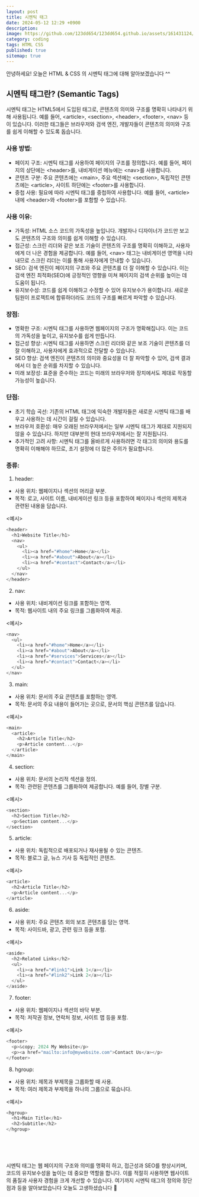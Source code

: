 ```yaml
---
layout: post
title: 시멘틱 태그
date: 2024-05-12 12:29 +0900
description: 
image: https://github.com/123dd654/123dd654.github.io/assets/161431124/c0d2c6f6-030e-48d8-a796-c1ff3a31b675
category: coding
tags: HTML CSS
published: true
sitemap: true
---
```


안녕하세요!
오늘은 HTML & CSS 의 시멘틱 태그에 대해 알아보겠습니다 ^^

## 시멘틱 태그란? (Semantic Tags)
시멘틱 태그는 HTML5에서 도입된 태그로, 콘텐츠의 의미와 구조를 명확히 나타내기 위해 사용됩니다.
예를 들어, <article\>, <section\>, <header\>, <footer\>, <nav\> 등이 있습니다.
이러한 태그들은 브라우저와 검색 엔진, 개발자들이 콘텐츠의 의미와 구조를 쉽게 이해할 수 있도록 돕습니다.

### 사용 방법:

* 페이지 구조: 시멘틱 태그를 사용하여 페이지의 구조를 정의합니다. 예를 들어, 페이지의 상단에는 <header\>를, 내비게이션 메뉴에는 <nav\>를 사용합니다.
* 콘텐츠 구분: 주요 콘텐츠에는 <main\>, 주요 섹션에는 <section\>, 독립적인 콘텐츠에는 <article\>, 사이트 하단에는 <footer\>를 사용합니다.
* 중첩 사용: 필요에 따라 시멘틱 태그를 중첩하여 사용합니다. 예를 들어, <article\> 내에 <header\>와 <footer\>를 포함할 수 있습니다.

### 사용 이유:

* 가독성: HTML 소스 코드의 가독성을 높입니다. 개발자나 디자이너가 코드만 보고도 콘텐츠의 구조와 의미를 쉽게 이해할 수 있습니다.
* 접근성: 스크린 리더와 같은 보조 기술이 콘텐츠의 구조를 명확히 이해하고, 사용자에게 더 나은 경험을 제공합니다. 예를 들어, <nav\> 태그는 내비게이션 영역을 나타내므로 스크린 리더는 이를 통해 사용자에게 안내할 수 있습니다.
* SEO: 검색 엔진이 페이지의 구조와 주요 콘텐츠를 더 잘 이해할 수 있습니다. 이는 검색 엔진 최적화(SEO)에 긍정적인 영향을 미쳐 페이지의 검색 순위를 높이는 데 도움이 됩니다.
* 유지보수성: 코드를 쉽게 이해하고 수정할 수 있어 유지보수가 용이합니다. 새로운 팀원이 프로젝트에 합류하더라도 코드의 구조를 빠르게 파악할 수 있습니다.

### 장점:

* 명확한 구조: 시멘틱 태그를 사용하면 웹페이지의 구조가 명확해집니다. 이는 코드의 가독성을 높이고, 유지보수를 쉽게 만듭니다.
* 접근성 향상: 시멘틱 태그를 사용하면 스크린 리더와 같은 보조 기술이 콘텐츠를 더 잘 이해하고, 사용자에게 효과적으로 전달할 수 있습니다.
* SEO 향상: 검색 엔진이 콘텐츠의 의미와 중요성을 더 잘 파악할 수 있어, 검색 결과에서 더 높은 순위를 차지할 수 있습니다.
* 미래 보장성: 표준을 준수하는 코드는 미래의 브라우저와 장치에서도 제대로 작동할 가능성이 높습니다.

### 단점:

* 초기 학습 곡선: 기존의 HTML 태그에 익숙한 개발자들은 새로운 시멘틱 태그를 배우고 사용하는 데 시간이 걸릴 수 있습니다.
* 브라우저 호환성: 매우 오래된 브라우저에서는 일부 시멘틱 태그가 제대로 지원되지 않을 수 있습니다. 하지만 대부분의 현대 브라우저에서는 잘 지원됩니다.
* 추가적인 고려 사항: 시멘틱 태그를 올바르게 사용하려면 각 태그의 의미와 용도를 명확히 이해해야 하므로, 초기 설정에 더 많은 주의가 필요합니다.

### 종류:

1. header:

* 사용 위치: 웹페이지나 섹션의 머리글 부분.
* 목적: 로고, 사이트 이름, 내비게이션 링크 등을 포함하여 페이지나 섹션의 제목과 관련된 내용을 담습니다.

<예시>

````javascript
<header>
  <h1>Website Title</h1>
  <nav>
    <ul>
      <li><a href="#home">Home</a></li>
      <li><a href="#about">About</a></li>
      <li><a href="#contact">Contact</a></li>
    </ul>
  </nav>
</header>
````

2. nav:

* 사용 위치: 내비게이션 링크를 포함하는 영역.
* 목적: 웹사이트 내의 주요 링크를 그룹화하여 제공.

<예시>

````javascript
<nav>
  <ul>
    <li><a href="#home">Home</a></li>
    <li><a href="#about">About</a></li>
    <li><a href="#services">Services</a></li>
    <li><a href="#contact">Contact</a></li>
  </ul>
</nav>
````

3. main:

* 사용 위치: 문서의 주요 콘텐츠를 포함하는 영역.
* 목적: 문서의 주요 내용이 들어가는 곳으로, 문서의 핵심 콘텐츠를 담습니다.

<예시>

````javascript
<main>
  <article>
    <h2>Article Title</h2>
    <p>Article content...</p>
  </article>
</main>
````

4. section:

* 사용 위치: 문서의 논리적 섹션을 정의.
* 목적: 관련된 콘텐츠를 그룹화하여 제공합니다. 예를 들어, 장별 구분.

<예시>

````javascript
<section>
  <h2>Section Title</h2>
  <p>Section content...</p>
</section>
````

5. article:

* 사용 위치: 독립적으로 배포되거나 재사용될 수 있는 콘텐츠.
* 목적: 블로그 글, 뉴스 기사 등 독립적인 콘텐츠.

<예시>

````javascript
<article>
  <h2>Article Title</h2>
  <p>Article content...</p>
</article>
````

6. aside:

* 사용 위치: 주요 콘텐츠 외의 보조 콘텐츠를 담는 영역.
* 목적: 사이드바, 광고, 관련 링크 등을 포함.

<예시>

````javascript
<aside>
  <h2>Related Links</h2>
  <ul>
    <li><a href="#link1">Link 1</a></li>
    <li><a href="#link2">Link 2</a></li>
  </ul>
</aside>
````

7. footer:

* 사용 위치: 웹페이지나 섹션의 바닥 부분.
* 목적: 저작권 정보, 연락처 정보, 사이트 맵 등을 포함.

<예시> 

````javascript
<footer>
  <p>&copy; 2024 My Website</p>
  <p><a href="mailto:info@mywebsite.com">Contact Us</a></p>
</footer>
````

8. hgroup:

* 사용 위치: 제목과 부제목을 그룹화할 때 사용.
* 목적: 여러 제목과 부제목을 하나의 그룹으로 묶습니다.

<예시> 

````javascript
<hgroup>
  <h1>Main Title</h1>
  <h2>Subtitle</h2>
</hgroup>
````

<br />
<br />
<br />

시멘틱 태그는 웹 페이지의 구조와 의미를 명확히 하고, 접근성과 SEO를 향상시키며,
코드의 유지보수성을 높이는 데 중요한 역할을 합니다. 이를 적절히 사용하면 웹사이트의 품질과 사용자 경험을 크게 개선할 수 있습니다.
여기까지 시멘틱 태그의 정의와 장단점과 등을 알아보았습니다 
오늘도 고생하셨습니다 🍞






